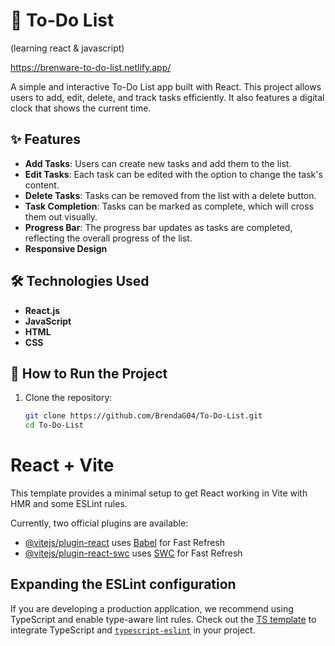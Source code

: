 # 📌 To-Do List  
(learning react & javascript)

https://brenware-to-do-list.netlify.app/

A simple and interactive To-Do List app built with React. This project allows users to add, edit, delete, and track tasks efficiently. It also features a digital clock that shows the current time. 

## ✨ Features  
- **Add Tasks**: Users can create new tasks and add them to the list.  
- **Edit Tasks**: Each task can be edited with the option to change the task's content.  
- **Delete Tasks**: Tasks can be removed from the list with a delete button.  
- **Task Completion**: Tasks can be marked as complete, which will cross them out visually.  
- **Progress Bar**: The progress bar updates as tasks are completed, reflecting the overall progress of the list.  
- **Responsive Design**

## 🛠️ Technologies Used  
- **React.js**  
- **JavaScript**
- **HTML**  
- **CSS**  
 

## 🚀 How to Run the Project  
1. Clone the repository:  
   ```bash
   git clone https://github.com/BrendaG04/To-Do-List.git
   cd To-Do-List
   
# React + Vite

This template provides a minimal setup to get React working in Vite with HMR and some ESLint rules.

Currently, two official plugins are available:

- [@vitejs/plugin-react](https://github.com/vitejs/vite-plugin-react/blob/main/packages/plugin-react/README.md) uses [Babel](https://babeljs.io/) for Fast Refresh
- [@vitejs/plugin-react-swc](https://github.com/vitejs/vite-plugin-react-swc) uses [SWC](https://swc.rs/) for Fast Refresh

## Expanding the ESLint configuration

If you are developing a production application, we recommend using TypeScript and enable type-aware lint rules. Check out the [TS template](https://github.com/vitejs/vite/tree/main/packages/create-vite/template-react-ts) to integrate TypeScript and [`typescript-eslint`](https://typescript-eslint.io) in your project.

